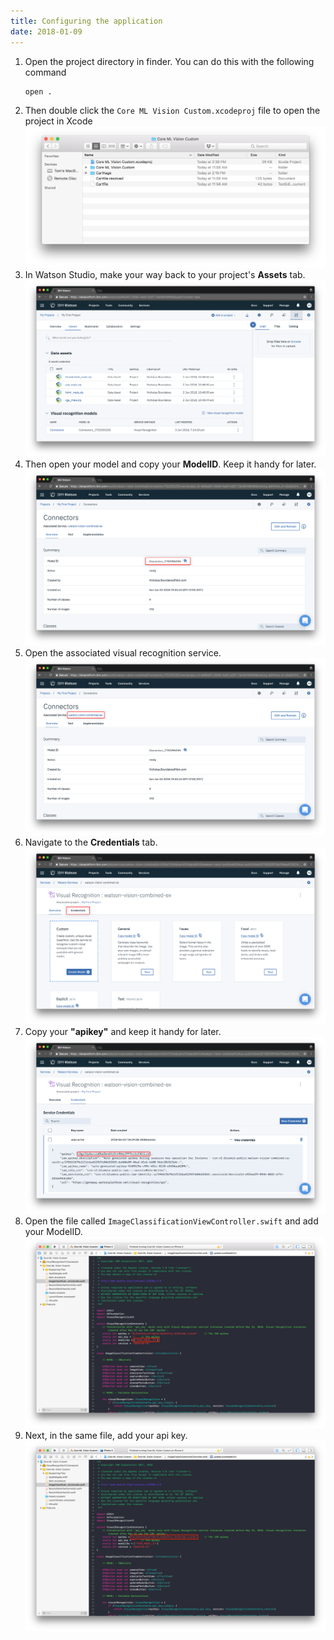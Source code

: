 ```yaml
---
title: Configuring the application
date: 2018-01-09
---
```


1. Open the project directory in finder. You can do this with the following command
   ```bash
   open .
   ```
1. Then double click the `Core ML Vision Custom.xcodeproj` file to open the project in Xcode
![](../images/step_9_open_project.png)
1. In Watson Studio, make your way back to your project's **Assets** tab.
![](../images/9_1_project_assets.png)
1. Then open your model and copy your **ModelID**. Keep it handy for later.
![](../images/9_2_model_id.png)
1. Open the associated visual recognition service.
![](../images/9_3_associated_service.png)
1. Navigate to the **Credentials** tab.
![](../images/9_4_credentials.png)
1. Copy your **"apikey"** and keep it handy for later.
![](../images/9_5_api_key.png)
1. Open the file called `ImageClassificationViewController.swift` and add your ModelID.
![](../images/step_9_add_model_id.png)
1. Next, in the same file, add your api key.
![](../images/step_9_add_api_key_single_model.png)
